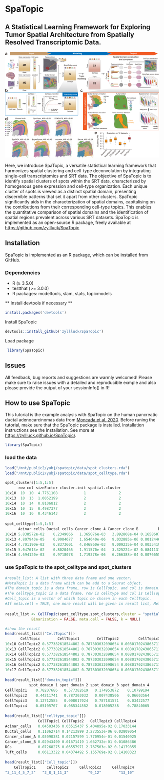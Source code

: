 # SpaTopic

## A Statistical Learning Framework for Exploring Tumor Spatial Architecture from Spatially Resolved Transcriptomic Data.


![](https://github.com/zyllluck/SpaTopic/blob/main/Fig/Fig1.png)


Here, we introduce SpaTopic, a versatile statistical learning framework that harmonizes spatial clustering and cell-type deconvolution by integrating single-cell transcriptomics and SRT data. The objective of SpaTopic is to identify spatial clusters of spots within the SRT data, characterized by homogenous gene expression and cell-type organization. Each unique cluster of spots is viewed as a distinct spatial domain, presenting discernible patterns that set it apart from other clusters. SpaTopic significantly aids in the characterization of spatial domains, capitalising on the contributions from their corresponding cell-type topics. This enables the quantitative comparison of spatial domains and the identification of spatial regions prevalent across various SRT datasets. SpaTopic is implemented as an open-source R package, freely available at <https://github.com/zyllluck/SpaTopic>.

## Installation

SpaTopic is implemented as an R package, which can be installed from GitHub.

### Dependencies

-   R (≥ 3.5.0)
-   testthat (\>= 3.0.0)
-   R packages: modeltools, slam, stats, topicmodels

\*\* Install devtools if necessary \*\*

``` r
install.packages('devtools')
```

Install SpaTopic

``` r
devtools::install_github('zyllluck/SpaTopic')
```

Load package

``` r
 library(SpaTopic)
```

## Issues

All feedback, bug reports and suggestions are warmly welcomed! Please make sure to raise issues with a detailed and reproducible exmple and also please provide the output of your sessionInfo() in R!

## How to use SpaTopic

This tutorial is the example analysis with SpaTopic on the human pancreatic ductal adenocarcinomas data from [Moncada et al, 2020](https://www.nature.com/articles/s41587-019-0392-8?proof=t). Before runing the tutorial, make sure that the SpaTopic package is installed. Installation instructions see the Installation. See more at <https://zyllluck.github.io/SpaTopic/>.

``` r
library(SpaTopic)
```

### load the data

``` r
load("/mnt/public2/yubj/spatopic/data/spot_clusters.rda")
load("/mnt/public2/yubj/spatopic/data/spot_celltype.rda")
```

``` r
spot_clusters[1:5,1:5]
      row col sizeFactor cluster.init spatial.cluster
10x10  10  10  4.7761108            1               2
10x13  10  13  1.0052199            2               2
10x14  10  14  0.8106812            2               2
10x15  10  15  0.4987377            2               2
10x16  10  16  0.4346143            2               2

spot_celltype[1:5,1:5]
      Acinar_cells Ductal_cells Cancer_clone_A Cancer_clone_B         DCs
10x10 5.838572e-02    0.2349066   1.365076e-03   3.892868e-04 0.165860789
10x13 4.807943e-05    0.9984677   1.654640e-06   9.032885e-06 0.001244634
10x14 4.701190e-02    0.8373601   4.846860e-03   9.009235e-04 0.003541947
10x15 5.047613e-02    0.8020465   1.911570e-04   3.325224e-02 0.084113110
10x16 4.694120e-03    0.9718078   1.719378e-06   6.266388e-04 0.007665514
```

### use SpaTopic to the spot_celltype and spot_clusters

``` r
#result_list: A list with three data frame and one vector. 
#MetaTopic is a data frame which can be add to a Seurat object. 
#The domain_topic is a data frame, row is CellTopic. and col is domain.
#The celltype_topic is a data frame, row is celltype and col is CellTopic. 
#Cell_topic is a vector of which topic be chosen in each CellTopic. 
#If meta.cell = TRUE, one more result will be given in result list, MetaTopic is a data frame of the cluster result of CellTopic.

result_list <- CellTopic(spot_celltype,spot_clusters,cluster = "spatial.cluster", num_topics = 13,percent = 0.7,
            Binarization = FALSE, meta.cell = FALSE, k = NULL)
```

``` r
#show the result
head(result_list[["CellTopic"]])
       CellTopic        CellTopic1        CellTopic2         CellTopic3         CellTopic4
10x10 CellTopic2 0.577382618544802 0.787303032098654 0.0080170243865711 0.0853445821596965
10x13 CellTopic2 0.577382618544802 0.787303032098654 0.0080170243865711 0.0853445821596965
10x14 CellTopic2 0.577382618544802 0.787303032098654 0.0080170243865711 0.0853445821596965
10x15 CellTopic2 0.577382618544802 0.787303032098654 0.0080170243865711 0.0853445821596965
10x16 CellTopic2 0.577382618544802 0.787303032098654 0.0080170243865711 0.0853445821596965
10x17 CellTopic2 0.577382618544802 0.787303032098654 0.0080170243865711 0.0853445821596965

head(result_list[["domain_topic"]])
           spot_domain_1 spot_domain_2 spot_domain_3 spot_domain_4
CellTopic1    0.78207686   0.577382619   0.174953872    0.10799194
CellTopic2    0.44211741   0.787303032   0.007438506    0.06603564
CellTopic3    0.12712585   0.008017024   0.787181571    0.03422577
CellTopic4    0.05105707   0.085344582   0.018005238    0.78840065

head(result_list[["celltype_topic"]])
               CellTopic1 CellTopic2   CellTopic3 CellTopic4
Acinar_cells   0.04503436 0.03515437 5.404895e-02 0.17033144
Ductal_cells   0.11062714 0.14213899 3.273553e-06 0.02809054
Cancer_clone_A 0.03090381 0.02157599 1.770954e-01 0.01540925
Cancer_clone_B 0.02943409 0.01671419 1.662732e-01 0.01086386
DCs            0.07268275 0.06557971 2.767503e-02 0.14179855
Tuft_cells     0.06113322 0.04374492 5.155769e-02 0.14100323

head(result_list[["Cell_topic"]])
    CellTopic1     CellTopic2     CellTopic3     CellTopic4 
"3_11_4_5_7_2"   "2_8_1_11_3"         "9_12"        "13_10" 
```
